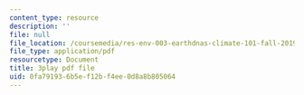 ```yaml
---
content_type: resource
description: ''
file: null
file_location: /coursemedia/res-env-003-earthdnas-climate-101-fall-2019/0fa791936b5ef12bf4ee0d8a8b805064_g6Ksr5sJ0sM.pdf
file_type: application/pdf
resourcetype: Document
title: 3play pdf file
uid: 0fa79193-6b5e-f12b-f4ee-0d8a8b805064
---
```


